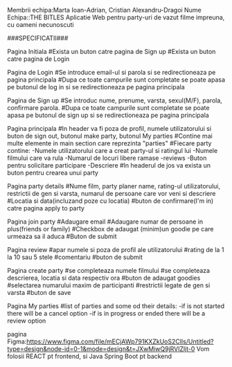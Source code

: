 Membrii echipa:Marta Ioan-Adrian, Cristian Alexandru-Dragoi
Nume Echipa::THE BITLES
Aplicatie Web pentru party-uri de vazut filme impreuna, cu oameni necunoscuti 

###SPECIFICATII###

Pagina Initiala
    #Exista un buton catre pagina de Sign up
    #Exista un buton catre pagina de Login

Pagina de Login
    #Se introduce email-ul si parola si se redirectioneaza pe pagina principala
    #Dupa ce toate campurile sunt completate se poate apasa pe butonul de log in si se redirectioneaza pe pagina principala 

Pagina de Sign up
    #Se introduc nume, prenume, varsta, sexul(M/F), parola, confirmare parola.
    #Dupa ce toate campurile sunt completate se poate apasa pe butonul de sign up si se redirectioneaza pe pagina principala 

Pagina principala
    #In header va fi poza de profil, numele utilizatorului si buton de sign out, butonul make party, butonul My parties 
    #Contine mai multe elemente in main section care reprezinta "parties"
    #Fiecare party contine: 
        -Numele utilizatorului care a creat party-ul si ratingul lui
        -Numele filmului care va rula
        -Numarul de locuri libere ramase
        -reviews
        -Buton pentru solicitare participare
        -Descriere
    #In headerul de jos va exista un buton pentru crearea unui party

Pagina party details
    #Nume film, party planer name, rating-ul utilizatorului, restrictii de gen si varsta, numarul de persoane care vor veni si descriere
    #Locatia si data(incluzand poze cu locatia)
    #buton de confirmare(I'm in) catre pagina apply to party

Pagina join party
    #Adaugare email
    #Adaugare numar de persoane in plus(friends or family)
    #Checkbox de adaugat (minim)un goodie pe care urmeaza sa il aduca
    #Buton de submit

Pagina review
    #apar numele si poza de profil ale utilizatorului
    #rating de la 1 la 10 sau 5 stele
    #comentariu
    #buton de submit

Pagina create party
    #se completeaza numele filmului
    #se completeaza descrierea, locatia si data respectiv ora
    #buton de adaugat goodies
    #selectarea numarului maxim de participanti
    #restrictii legate de gen si varsta
    #buton de save

Pagina My parties
    #list of parties and some od their details: 
        -if is not started there will be a cancel option
        -if is in progress or ended there will be a review option

pagina Figma:https://www.figma.com/file/mECjAWp791KXZkUoS2ClIs/Untitled?type=design&node-id=0-1&mode=design&t=JXwMiwQ9jRVlZljt-0
Vom folosii REACT pt frontend, si Java Spring Boot pt backend 
